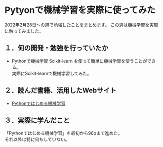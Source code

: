 # Pytyonで機械学習を実際に使ってみた
2022年2月28日～の週で勉強したことをまとめます。
この週は機械学習を実際に触ってみました。

## １．何の開発・勉強を行っていたか
- Pythonで機械学習
Scikit-learn を使って簡単に機械学習を使うことができる。  
実際にScikit-learnで機械学習してみた。


## ２．読んだ書籍、活用したWebサイト
- [Pythonではじめる機械学習](https://www.oreilly.co.jp/books/9784873117980/)

## ３．実際に学んだこと
「Pythonではじめる機械学習」を最初から96pまで進めた。  
それ以外は特に何もしていない。
